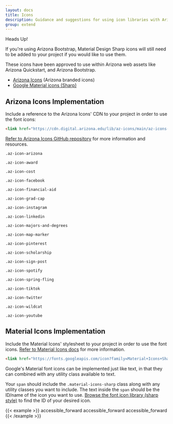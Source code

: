 ```yaml
---
layout: docs
title: Icons
description: Guidance and suggestions for using icon libraries with Arizona Bootstrap.
group: extend
---
```


<div class="alert alert-warning" role="alert">
  <p class="h4 alert-heading">Heads Up!</p>
  If you're using Arizona Bootstrap, Material Design Sharp icons will still need
  to be added to your project if you would like to use them.
</div>

These icons have been approved to use within Arizona web assets like Arizona
Quickstart, and Arizona Bootstrap.

- [Arizona Icons](https://github.com/az-digital/az-icons) (Arizona branded icons)
- [Google Material icons (Sharp)](https://material.io/resources/icons/?style=sharp)

## Arizona Icons Implementation

Include a reference to the Arizona Icons' CDN to your project in order to use the font icons:

```html
<link href="https://cdn.digital.arizona.edu/lib/az-icons/main/az-icons-styles.css rel="stylesheet">
```

[Refer to Arizona Icons GitHub repository](https://github.com/az-digital/az-icons) for more information and resources.

<div class="row">
  <div class="col-4 col-md-3 col-sm-1">
    <div class="text-center mb-4">
      <p class="text-size-h2 mb-2"><i class="az-icon-arizona"></i></p>
      <p class="small"><code class="text-blue">.az-icon-arizona</code></p>
    </div>
  </div>
  <div class="col-4 col-md-3 col-sm-1">
    <div class="text-center mb-4">
      <p class="text-size-h2 mb-2"><i class="az-icon-award"></i></p>
      <p class="small"><code class="text-blue">.az-icon-award</code></p>
    </div>
  </div>
  <div class="col-4 col-md-3 col-sm-1">
    <div class="text-center mb-4">
      <p class="text-size-h2 mb-2"><i class="az-icon-cost"></i></p>
      <p class="small"><code class="text-blue">.az-icon-cost</code></p>
    </div>
  </div>
  <div class="col-4 col-md-3 col-sm-1">
    <div class="text-center mb-4">
      <p class="text-size-h2 mb-2"><i class="az-icon-facebook"></i></p>
      <p class="small"><code class="text-blue">.az-icon-facebook</code></p>
    </div>
  </div>
  <div class="col-4 col-md-3 col-sm-1">
    <div class="text-center mb-4">
      <p class="text-size-h2 mb-2"><i class="az-icon-financial-aid"></i></p>
      <p class="small"><code class="text-blue">.az-icon-financial-aid</code></p>
    </div>
  </div>
  <div class="col-4 col-md-3 col-sm-1">
    <div class="text-center mb-4">
      <p class="text-size-h2 mb-2"><i class="az-icon-grad-cap"></i></p>
      <p class="small"><code class="text-blue">.az-icon-grad-cap</code></p>
    </div>
  </div>
  <div class="col-4 col-md-3 col-sm-1">
    <div class="text-center mb-4">
      <p class="text-size-h2 mb-2"><i class="az-icon-instagram"></i></p>
      <p class="small"><code class="text-blue">.az-icon-instagram</code></p>
    </div>
  </div>
  <div class="col-4 col-md-3 col-sm-1">
    <div class="text-center mb-4">
      <p class="text-size-h2 mb-2"><i class="az-icon-linkedin"></i></p>
      <p class="small"><code class="text-blue">.az-icon-linkedin</code></p>
    </div>
  </div>
  <div class="col-4 col-md-3 col-sm-1">
    <div class="text-center mb-4">
      <p class="text-size-h2 mb-2"><i class="az-icon-majors-and-degrees"></i></p>
      <p class="small"><code class="text-blue">.az-icon-majors-and-degrees</code></p>
    </div>
  </div>
  <div class="col-4 col-md-3 col-sm-1">
    <div class="text-center mb-4">
      <p class="text-size-h2 mb-2"><i class="az-icon-map-marker"></i></p>
      <p class="small"><code class="text-blue">.az-icon-map-marker</code></p>
    </div>
  </div>
  <div class="col-4 col-md-3 col-sm-1">
    <div class="text-center mb-4">
      <p class="text-size-h2 mb-2"><i class="az-icon-pinterest"></i></p>
      <p class="small"><code class="text-blue">.az-icon-pinterest</code></p>
    </div>
  </div>
  <div class="col-4 col-md-3 col-sm-1">
    <div class="text-center mb-4">
      <p class="text-size-h2 mb-2"><i class="az-icon-scholarship"></i></p>
      <p class="small"><code class="text-blue">.az-icon-scholarship</code></p>
    </div>
  </div>
  <div class="col-4 col-md-3 col-sm-1">
    <div class="text-center mb-4">
      <p class="text-size-h2 mb-2"><i class="az-icon-sign-post"></i></p>
      <p class="small"><code class="text-blue">.az-icon-sign-post</code></p>
    </div>
  </div>
  <div class="col-4 col-md-3 col-sm-1">
    <div class="text-center mb-4">
      <p class="text-size-h2 mb-2"><i class="az-icon-spotify"></i></p>
      <p class="small"><code class="text-blue">.az-icon-spotify</code></p>
    </div>
  </div>
  <div class="col-4 col-md-3 col-sm-1">
    <div class="text-center mb-4">
      <p class="text-size-h2 mb-2"><i class="az-icon-spring-fling"></i></p>
      <p class="small"><code class="text-blue">.az-icon-spring-fling</code></p>
    </div>
  </div>
  <div class="col-4 col-md-3 col-sm-1">
    <div class="text-center mb-4">
      <p class="text-size-h2 mb-2"><i class="az-icon-tiktok"></i></p>
      <p class="small"><code class="text-blue">.az-icon-tiktok</code></p>
    </div>
  </div>
  <div class="col-4 col-md-3 col-sm-1">
    <div class="text-center mb-4">
      <p class="text-size-h2 mb-2"><i class="az-icon-twitter"></i></p>
      <p class="small"><code class="text-blue">.az-icon-twitter</code></p>
    </div>
  </div>
  <div class="col-4 col-md-3 col-sm-1">
    <div class="text-center mb-4">
      <p class="text-size-h2 mb-2"><i class="az-icon-wildcat"></i></p>
      <p class="small"><code class="text-blue">.az-icon-wildcat</code></p>
    </div>
  </div>
  <div class="col-4 col-md-3 col-sm-1">
    <div class="text-center mb-4">
      <p class="text-size-h2 mb-2"><i class="az-icon-youtube"></i></p>
      <p class="small"><code class="text-blue">.az-icon-youtube</code></p>
    </div>
  </div>
</div>

## Material Icons Implementation

Include the Material Icons' stylesheet to your project in order to use the font icons. [Refer to Material Icons docs](https://google.github.io/material-design-icons#icon-font-for-the-web) for more information.

```html
<link href="https://fonts.googleapis.com/icon?family=Material+Icons+Sharp" rel="stylesheet">
```


Google's Material font icons can be implemented just like text, in that they can combined with any utility class available to text.

Your `span` should include the `.material-icons-sharp` class along with any utility classes you want to include. The text inside the `span` should be the ID/name of the icon you want to use. [Browse the font icon library (sharp style)](https://material.io/resources/icons/?style=sharp) to find the ID of your desired icon.

{{< example >}}
<span class="material-icons-sharp text-sky display-4">accessible_forward</span>
<span class="material-icons-sharp text-azurite display-3">accessible_forward</span>
<span class="material-icons-sharp text-blue display-1">accessible_forward</span>
{{< /example >}}
